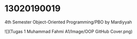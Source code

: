 # 13020190019

4th Semester Object-Oriented Programming/PBO by Mardiyyah


![](Tugas 1 Muhammad Fahmi A1/Image/OOP GitHub Cover.png)
